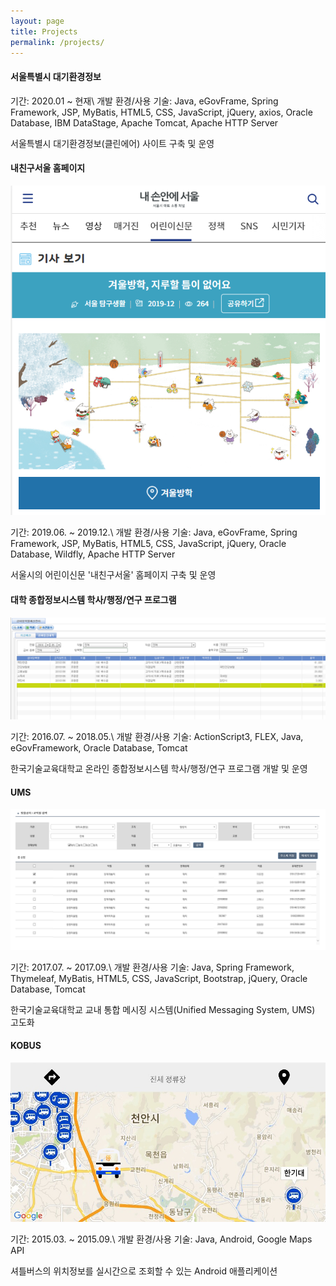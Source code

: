 ```yaml
---
layout: page
title: Projects
permalink: /projects/
---
```


#### **서울특별시 대기환경정보**
기간: 2020.01 ~ 현재\\
개발 환경/사용 기술: Java, eGovFrame, Spring Framework, JSP, MyBatis, HTML5, CSS, JavaScript, jQuery, axios, Oracle Database, IBM DataStage, Apache Tomcat, Apache HTTP Server

서울특별시 대기환경정보(클린에어) 사이트 구축 및 운영

#### **내친구서울 홈페이지**

![portal](/assets/img/mfs.png)

기간: 2019.06. ~ 2019.12.\\
개발 환경/사용 기술: Java, eGovFrame, Spring Framework, JSP, MyBatis, HTML5, CSS, JavaScript, jQuery, Oracle Database, Wildfly, Apache HTTP Server

서울시의 어린이신문 '내친구서울' 홈페이지 구축 및 운영

#### **대학 종합정보시스템 학사/행정/연구 프로그램**

![portal](/assets/img/portal.png)

기간: 2016.07. ~ 2018.05.\\
개발 환경/사용 기술: ActionScript3, FLEX, Java, eGovFramework, Oracle Database, Tomcat

한국기술교육대학교 온라인 종합정보시스템 학사/행정/연구 프로그램 개발 및 운영

<!-- --- -->

#### **UMS**

![portal](/assets/img/ums.png)

기간: 2017.07. ~ 2017.09.\\
개발 환경/사용 기술: Java, Spring Framework, Thymeleaf, MyBatis, HTML5, CSS, JavaScript, Bootstrap, jQuery, Oracle Database, Tomcat

한국기술교육대학교 교내 통합 메시징 시스템(Unified Messaging System, UMS) 고도화

#### **KOBUS**

![portal](/assets/img/kobus.png)

기간: 2015.03. ~ 2015.09.\\
개발 환경/사용 기술: Java, Android, Google Maps API

셔틀버스의 위치정보를 실시간으로 조회할 수 있는 Android 애플리케이션
